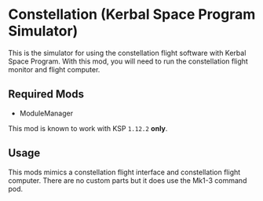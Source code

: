# Constellation (Kerbal Space Program Simulator)

This is the simulator for using the constellation flight software with Kerbal Space Program. With this mod, you will need to run the constellation flight monitor and flight computer.

## Required Mods
* ModuleManager

This mod is known to work with KSP `1.12.2` **only**.

## Usage

This mods mimics a constellation flight interface and constellation flight computer. There are no custom parts but it does use the Mk1-3 command pod.

